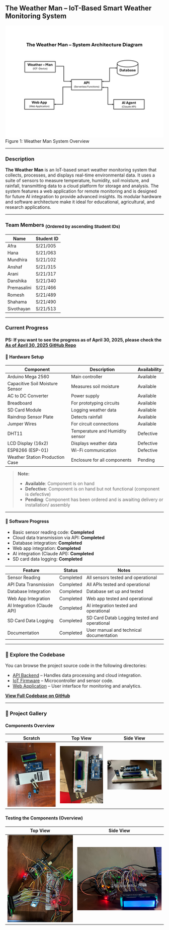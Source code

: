 ## The Weather Man – IoT-Based Smart Weather Monitoring System

![Scratch](./assets/System-Architecture-Diagram.png)
Figure 1: Weather Man System Overview

---

### Description

**The Weather Man** is an IoT-based smart weather monitoring system that collects, processes, and displays real-time environmental data. It uses a suite of sensors to measure temperature, humidity, soil moisture, and rainfall, transmitting data to a cloud platform for storage and analysis. The system features a web application for remote monitoring and is designed for future AI integration to provide advanced insights. Its modular hardware and software architecture make it ideal for educational, agricultural, and research applications.

---

### Team Members <sub>(Ordered by ascending Student IDs)</sub>

| Name        | Student ID |
| ----------- | ---------- |
| Afra        | S/21/005   |
| Hana        | S/21/063   |
| Mundhira    | S/21/102   |
| Anshaf      | S/21/315   |
| Arani       | S/21/317   |
| Danshika    | S/21/340   |
| Premasalini | S/21/466   |
| Romesh      | S/21/489   |
| Shahama     | S/21/490   |
| Sivothayan  | S/21/513   |

---

### Current Progress

#### PS: If you want to see the progress as of April 30, 2025, please check the [As of April 30, 2025 GitHub Repo](https://github.com/Sivothajan/weather-man/tree/31057a6575f7ccb06b0e44e5aa5a5fb1c9c69691)

#### 🔧 Hardware Setup

| Component                       | Description                     | Availability          |
| ------------------------------- | ------------------------------- | --------------------- |
| Arduino Mega 2560               | Main controller                 | Available             |
| Capacitive Soil Moisture Sensor | Measures soil moisture          | Available             |
| AC to DC Converter              | Power supply                    | Available             |
| Breadboard                      | For prototyping circuits        | Available             |
| SD Card Module                  | Logging weather data            | Available             |
| Raindrop Sensor Plate           | Detects rainfall                | Available             |
| Jumper Wires                    | For circuit connections         | Available             |
| DHT11                           | Temperature and Humidity sensor | Defective             |
| LCD Display (16x2)              | Displays weather data           | Defective             |
| ESP8266 (ESP-01)                | Wi-Fi communication             | Defective             |
| Weather Station Production Case | Enclosure for all components    | Pending               |

> **Note:**
>
> - **Available**: Component is on hand
> - **Defective**: Component is on hand but not functional (component is defective)
> - **Pending**: Component has been ordered and is awaiting delivery or installation/ assembly

---

#### 🧠 Software Progress

- Basic sensor reading code: **Completed**
- Cloud data transmission via API: **Completed**
- Database integration: **Completed**
- Web app integration: **Completed**
- AI integration (Claude API): **Completed**
- SD card data logging: **Completed**

| Feature                     | Status         | Notes                                        |
| --------------------------- | -------------- | -------------------------------------------- |
| Sensor Reading              | Completed      | All sensors tested and operational           |
| API Data Transmission       | Completed      | All APIs tested and operational              |
| Database Integration        | Completed      | Database set up and tested                   |
| Web App Integration         | Completed      | Web app tested and operational               |
| AI Integration (Claude API) | Completed      | AI integration tested and operational        |
| SD Card Data Logging        | Completed      | SD Card Datab Logging tested and operational |
| Documentation               | Completed      | User manual and technical documentation      |

---

### 📂 Explore the Codebase

You can browse the project source code in the following directories:

- [API Backend](./codebase/cloud-api/) – Handles data processing and cloud integration.
- [IoT Firmware](./codebase/iot-firmware/) – Microcontroller and sensor code.
- [Web Application](./codebase/web-app/) – User interface for monitoring and analytics.

[**View Full Codebase on GitHub**](./codebase/)

---

### 📸 Project Gallery

#### Components Overview

|             Scratch              |              Top View              |              Side View               |
| :------------------------------: | :--------------------------------: | :----------------------------------: |
| ![Scratch](./assets/scratch.jpg) | ![Top View](./assets/top-view.jpg) | ![Side View](./assets/side-view.jpg) |

#### Testing the Components (Overview)

|                  Top View                  |                  Side View                   |
| :----------------------------------------: | :------------------------------------------: |
| ![Top View](./assets/testing-top-view.jpg) | ![Side View](./assets/testing-side-view.jpg) |
